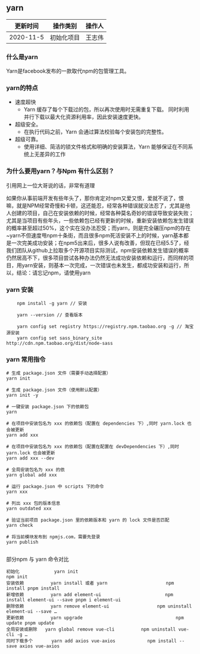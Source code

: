 ## yarn 

| 更新时间     |  操作类别    | 操作人   |
| ---------- | ------|--------|
| 2020-11-5 | 初始化项目 | 王志伟 |

### 什么是yarn

Yarn是facebook发布的一款取代npm的包管理工具。


### yarn的特点
- 速度超快
  - Yarn 缓存了每个下载过的包，所以再次使用时无需重复下载。 同时利用并行下载以最大化资源利用率，因此安装速度更快。
- 超级安全。
  - 在执行代码之前，Yarn 会通过算法校验每个安装包的完整性。
- 超级可靠。
  - 使用详细、简洁的锁文件格式和明确的安装算法，Yarn 能够保证在不同系统上无差异的工作

### 为什么要用yarn？与Npm 有什么区别？

引用网上一位大哥说的话，非常有道理

如果你从事前端开发有些年头了，那你肯定对npm又爱又恨，爱就不说了，恨嘛，就是NPM经常奇慢和卡顿，这还能忍，经常各种错误就没法忍了，尤其是他人创建的项目，自己在安装依赖的时候，经常各种莫名奇妙的错误导致安装失败；尤其是当项目有些年头，一些依赖包已经有更新的时候，重新安装依赖包发生错误的概率甚至超过50%，这个实在没办法忍受；而yarn，则是完全碾压npm的存在~yarn不但速度甩npm十条街，而且很多npm死活安装不上的时候，yarn基本都是一次完美成功安装；在npm5出来后，很多人说有改善，但现在已经5.5了，经我们团队从github上拉取多个开源项目实际测试，npm安装依赖发生错误的概率仍然居高不下，很多项目尝试各种办法仍然无法成功安装依赖和运行，而同样的项目，用yarn安装，则基本一次完成，一次错误也未发生，都成功安装和运行，所以，结论：请忘记npm，请使用yarn

### yarn 安装

```
    npm install -g yarn // 安装

    yarn --version // 查看版本

    yarn config set registry https://registry.npm.taobao.org -g // 淘宝源安装
    yarn config set sass_binary_site http://cdn.npm.taobao.org/dist/node-sass 
```

### yarn 常用指令


```
# 生成 package.json 文件（需要手动选择配置）
yarn init

# 生成 package.json 文件（使用默认配置）
yarn init -y

# 一键安装 package.json 下的依赖包
yarn

# 在项目中安装包名为 xxx 的依赖包（配置在 dependencies 下）,同时 yarn.lock 也会被更新
yarn add xxx

# 在项目中安装包名为 xxx 的依赖包（配置在配置在 devDependencies 下）,同时 yarn.lock 也会被更新
yarn add xxx --dev

# 全局安装包名为 xxx 的依
yarn global add xxx

# 运行 package.json 中 scripts 下的命令
yarn xxx

# 列出 xxx 包的版本信息
yarn outdated xxx

# 验证当前项目 package.json 里的依赖版本和 yarn 的 lock 文件是否匹配
yarn check

# 将当前模块发布到 npmjs.com，需要先登录
yarn publish


```

部分npm 与 yarn 命令对比

```
初始化             yarn init                                           npm init 
安装依赖          yarn install 或者 yarn                      npm install pnpm install
新增依赖          yarn add element-ui                        npm install element-ui --save pnpm i element-ui
删除依赖          yarn remove element-ui                  npm uninstall element-ui --save …
更新依赖          yarn upgrade                                   npm update pnpm update
全局安装或删除   yarn global remove vue-cli          npm uninstall vue-cli -g …
同时下载多个       yarn add axios vue-axios            npm install --save axios vue-axios

```
